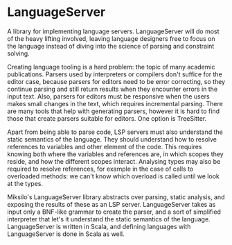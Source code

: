 LanguageServer
=====
A library for implementing language servers. LanguageServer will do most of the heavy lifting involved, leaving language designers free to focus on the language instead of diving into the science of parsing and constraint solving.

Creating language tooling is a hard problem: the topic of many academic publications. Parsers used by interpreters or compilers don't suffice for the editor case, because parsers for editors need to be error correcting, so they continue parsing and still return results when they encounter errors in the input text. Also, parsers for editors must be responsive when the users makes small changes in the text, which requires incremental parsing. There are many tools that help with generating parsers, however it is hard to find those that create parsers suitable for editors. One option is TreeSitter.

Apart from being able to parse code, LSP servers must also understand the static semantics of the language. They should understand how to resolve references to variables and other element of the code. This requires knowing both where the variables and references are, in which scopes they reside, and how the different scopes interact. Analysing types may also be required to resolve references, for example in the case of calls to overloaded methods: we can't know which overload is called until we look at the types.

Miksilo's LanguageServer library abstracts over parsing, static analysis, and exposing the results of these as an LSP server. LanguageServer takes as input only a BNF-like grammar to create the parser, and a sort of simplified interpreter that let's it understand the static semantics of the language. LanguageServer is written in Scala, and defining languages with LanguageServer is done in Scala as well.